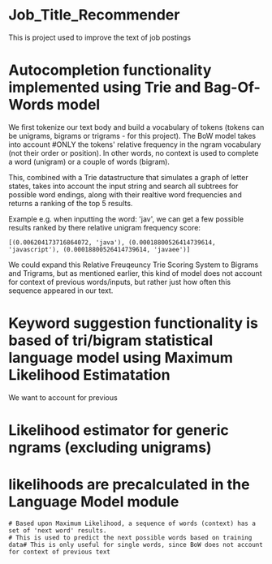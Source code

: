 # Job_Title_Recommender

This is project used to improve the text of job postings

# Autocompletion functionality implemented using Trie and Bag-Of-Words model
We first tokenize our text body and build a vocabulary of tokens (tokens can be unigrams, bigrams or trigrams - for this project).
The BoW model takes into account #ONLY the tokens' relative frequency in the ngram vocabulary (not their order or position).
In other words, no context is used to complete a word (unigram) or a couple of words (bigram).

This, combined with a Trie datastructure that simulates a graph of letter states, takes into account the input string and search all subtrees for possible word endings, along with their realtive word frequencies and returns a ranking of the top 5 results. 

Example
e.g. when inputting the word: 'jav', we can get a few possible results ranked by there relative unigram frequency score:

	[(0.006204173716864072, 'java'), (0.00018800526414739614, 'javascript'), (0.00018800526414739614, 'javaee')]

We could expand this Relative Freuqeuncy Trie Scoring System to Bigrams and Trigrams, but as mentioned earlier, this kind of model does not account for context of previous words/inputs, but rather just how often this sequence appeared in our text.


# Keyword suggestion functionality is based of tri/bigram statistical language model using Maximum Likelihood Estimatation
We want to account for previous 
# Likelihood estimator for generic ngrams (excluding unigrams)
# likelihoods are precalculated in the Language Model module
	# Based upon Maximum Likelihood, a sequence of words (context) has a set of 'next word' results.
	# This is used to predict the next possible words based on training data# This is only useful for single words, since BoW does not account for context of previous text
